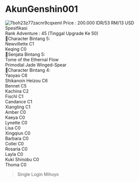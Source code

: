# AkunGenshin001
![7boh23z77zacnr9cqxeml](https://github.com/user-attachments/assets/656de96a-6110-4040-8e73-204d7c0684e3)
Price : 200.000 IDR/53 RM/13 USD<br>
Spesifikasi <br>
Rank Adventure : 45 (Tinggal Upgrade Ke 50)<br>
🔰Character Bintang 5:<br>
Newvillette C1<br>
Keqing C0<br>
🔰Senjata Bintang 5:<br>
Tome of the Ethernal Flow<br>
Primodial Jade Winged-Spear<br>
🔰Character Bintang 4:<br>
Yaoyao C6<br>
Shikanoin Heizou C6<br>
Bennet C5<br>
Kachina C2<br>
Fischl C1<br>
Candance C1<br>
Xiangling C1<br>
Amber C0<br>
Kaeya C0<br>
Lynette C0<br>
Lisa C0<br>
Xingqiun C0<br>
Barbara C0<br>
Collei C0<br>
Rosaria C0<br>
Layla C0<br>
Kuki Shinobu C0<br>
Thoma C0<br>
> Single Login Mihoyo<br>
